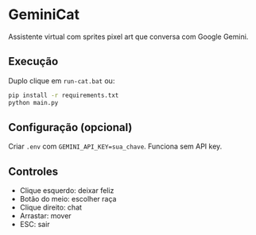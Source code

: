 # GeminiCat

Assistente virtual com sprites pixel art que conversa com Google Gemini.

## Execução
Duplo clique em `run-cat.bat` ou:
```bash
pip install -r requirements.txt
python main.py
```

## Configuração (opcional)
Criar `.env` com `GEMINI_API_KEY=sua_chave`. Funciona sem API key.

## Controles
- Clique esquerdo: deixar feliz
- Botão do meio: escolher raça
- Clique direito: chat
- Arrastar: mover
- ESC: sair